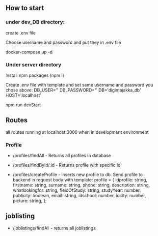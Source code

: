 ## How to start

### under dev_DB directory:

create .env file

Choose username and password and put they in .env file

docker-compose up -d

### Under server directory

Install npm packages (npm i)

Create .env file with template and set same username and password you chose above:
DB_USER=''
DB_PASSWORD=''
DB='digimajakka_db'
HOST='localhost'

npm run devStart

## Routes

all routes running at localhost:3000 when in development environment

### Profile

-   /profiles/findAll - Returns all profiles in database

-   /profiles/findById/:id - Returns profile with specific id

-   /profiles/createProfile - inserts new profile to db. Send profile to backend in request body with template:
    profile = {
    idprofile: string,
    firstname: string,
    surname: string,
    phone: string,
    description: string,
    whatlookingfor: string,
    fieldOfStudy: string,
    studyYear: number,
    publicity: boolean,
    email: string,
    idschool: number,
    idcity: number,
    picture: string,
    };

## joblisting

-   /joblistings/findAll - returns all joblistings
